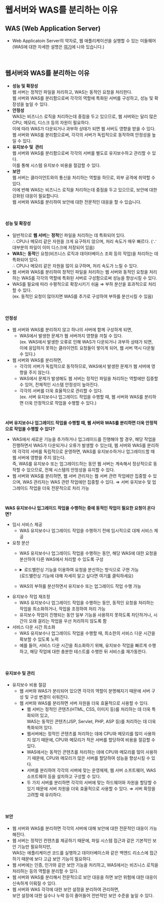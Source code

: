 # 웹서버와 WAS를 분리하는 이유

## **WAS (Web Application Server)**

-   Web Applicatoin Server의 약자로, 웹 애플리케이션을 실행할 수 있는 미들웨어  
    (WAS에 대한 자세한 설명은 [여기](./14_WAS.md)에 나와 있습니다.)

<br>

## **웹서버와 WAS를 분리하는 이유**

-   **성능 및 확장성**  
    웹 서버는 정적인 파일을 처리하고, WAS는 동적인 요청을 처리한다.  
    웹 서버와 WAS를 분리함으로써 각각의 역할에 특화된 서버를 구성하고, 성능 및 확장성을 높일 수 있다.
-   **안정성**  
    WAS는 비즈니스 로직을 처리하는데 중점을 두고 있으므로, 웹 서버와는 달리 많은 CPU, 메모리, 디스크 등의 자원이 필요하다.  
    이에 따라 WAS가 다운되거나 과부하 상태가 되면 웹 서버도 영향을 받을 수 있다.  
    웹 서버와 WAS를 분리함으로써, 각각의 서버가 독립적으로 동작하여 안정성을 높일 수 있다.
-   **유지보수 및  관리**  
    웹 서버와 WAS를 분리함으로써 각각의 서버를 별도로 유지보수하고 관리할 수 있다.  
    이를 통해 시스템 유지보수 비용을 절감할 수 있다.
-   **보안**  
    웹 서버는 클라이언트와의 통신을 처리하는 역할을 하므로, 외부 공격에 취약할 수 있다.  
    이에 반해 WAS는 비즈니스 로직을 처리하는데 중점을 두고 있으므로, 보안에 대한 강화된 대응이 필요합니다.  
    웹 서버와 WAS를 분리하여 보안에 대한 전문적인 대응을 할 수 있습니다.

<br>

#### **성능 및 확장성**

-   일반적으로 **웹 서버**는 **정적**인 파일을 처리하는 데 특화되어 있다.  
    ∴ CPU나 메모리 같은 자원을 크게 요구하지 않으며, 처리 속도가 매우 빠르다. (∵ 대부분의 파일이 이미 디스크에 저장되어 있음)
-   **WAS**는 **동적**인 요청(비즈니스 로직과 데이터베이스 조회 등의 작업)을 처리하는 데 특화되어 있다.  
    ∴ CPU나 메모리 같은 자원을 많이 요구하며, 처리 속도가 느릴 수 있다.
-   웹 서버와 WAS를 분리하여 정적인 파일을 처리하는 웹 서버와 동적인 요청을 처리하는 WAS를 각각의 역할에 특화된 서버로 구성함으로써 성능을 향상시킬 수 있다.
-   WAS를 필요에 따라 수평적으로 확장시키기 쉬움 ⇒ 부하 분산을 효과적으로 처리할 수 있다.  
    (ex. 동적인 요청이 많아지면 WAS를 추가로 구성하여 부하를 분산시킬 수 있음)

<br>

#### **안정성**

-   웹 서버와 WAS를 분리하지 않고 하나의 서버에 함께 구성하게 되면,
    -   WAS에서 발생한 문제가 웹 서버까지 영향을 끼칠 수 있다.  
        (ex. WAS에서 발생한 오류로 인해 WAS가 다운되거나 과부하 상태가 되면,  
        이에 응답하지 못하는 클라이언트 요청들이 쌓이게 되어, 웹 서버 역시 다운될 수 있다.)
-   웹 서버와 WAS를 분리하면,
    -   각각의 서버가 독립적으로 동작하므로, WAS에서 발생한 문제가 웹 서버에 영향을 주지 않는다.
    -   WAS에서 문제가 발생해도 웹 서버는 정적인 파일을 처리하는 역할에만 집중할 수 있어, 전체적인 시스템 안정성이 높아진다.
    -   각각의 서버를 더욱 효율적으로 관리할 수 있다.  
        (ex. 서버 유지보수나 업그레이드 작업을 수행할 때, 웹 서버와 WAS를 분리하면 더욱 안정적으로 작업을 수행할 수 있다.) 

<br>

**서버 유지보수나 업그레이드 작업을 수행할 때, 웹 서버와 WAS를 분리하면 더욱 안정적으로 작업을 수행할 수 있다?**

-   WAS에서 새로운 기능을 추가하거나 업그레이드를 진행해야 할 경우, 해당 작업을 진행하면서 WAS가 다운되거나 오류가 발생할 수 있는데, 웹 서버와 WAS를 분리하여 각각의 서버를 독립적으로 운영하면, WAS를 유지보수하거나 업그레이드할 때 웹 서버에 영향을 주지 않는다.  
    즉, WAS를 유지보수 또는 업그레이드하는 동안 웹 서버는 계속해서 정상적으로 동작할 수 있으므로, 전체 시스템의 안정성을 유지할 수 있다.
-   웹 서버와 WAS를 분리하면, 웹 서버 관리자는 웹 서버 관련 작업에만 집중할 수 있으며, WAS 관리자는 WAS 관련 작업에만 집중할 수 있다. ⇒ 서버 유지보수 및 업그레이드 작업을 더욱 전문적으로 처리 가능

<br>

**WAS 유지보수나 업그레이드 작업을 수행하는 중에 동적인 작업이 필요한 요청이 온다면?**

-   임시 서비스 제공
    -   WAS 유지보수나 업그레이드 작업을 수행하기 전에 임시적으로 대체 서비스 제공
-   요청 분산
    -   WAS 유지보수나 업그레이드 작업을 수행하는 동안, 해당 WAS에 대한 요청을 분산하여 다른 WAS에서 처리할 수 있도록 구성
    -   <details>
        <summary>로드밸런싱 기능을 이용하여 요청을 분산하는 방식으로 구현 가능 <br> (로드밸런싱 기능에 대해 자세히 알고 싶다면 여기를 클릭하세요)</summary>
        
        <br>

        ### **로드밸런싱** 기능  
        여러 대의 서버에 대한 요청을 분배하여 부하를 분산하는 기술  
        서버의 부하를 분산하고, 서버의 가용성과 확장성을 높일 수 있다.  
        
        로드밸런서는 일반적으로 네트워크 기반 또는 애플리케이션 기반으로 구현된다.  
        \- **네트워크 기반 로드밸런서**는 **L4(Transport Layer)** 기반으로 동작하며,  
           IP 주소와 포트 정보를 이용해 요청을 분배한다.  
        \- **애플리케이션 기반 로드밸런서**는 **L7(Application Layer)** 기반으로 동작하며,  
           HTTP 헤더와 URI 정보, 쿠키 등을 이용하여 요청을 분배한다.  
           더욱 세부적인 요청 분배가 가능하며, 이를 이용하여 세부적인 부하 분산과 서비스 품질(QoS) 제어가 가능하다.  

        ### **장점**  
        \- 부하 분산 로드밸런서는 여러 대의 서버에 대한 요청을 분배하여, 각 서버의 부하를 분산한다.  
           ⇒ 각 서버에 대한 부하를 분산하면서, 서버의 가용성과 확장성을 높일 수 있다.  
        \- 고가용성 로드밸런서는 여러 대의 서버에 대한 요청을 분배하며, 이를 통해 서버의 가용성을 높일 수 있다.  
           예를 들어, 로드밸런서가 요청을 처리할 수 없을 경우, 다른 서버에 대한 요청을 분배하여 서비스를 유지할 수 있다.  
        \- 확장성 로드밸런서는 서버의 가용성을 높일 수 있으므로, 서버의 확장성도 높일 수 있다.  
           예를 들어, 로드밸런서를 이용하여 여러 대의 서버를 관리하면,  
           서버의 가용성을 높이면서, 새로운 서버를 추가하거나 기존 서버를 제거하는 등의 작업을 수행할 수 있다.  
        \- 보안성 로드밸런서는 보안 기능을 제공할 수 있다.  
           예를 들어, SSL 인증서를 이용하여 HTTPS 요청을 처리하거나,  
           웹 방화벽 기능을 제공하여 악성 요청을 차단할 수 있다.  
          
        ### L4(Transport Layer)  
        \- OSI 7 Layer 모델에서 Transport Layer를 나타낸다. (전송 계층)  
        \- TCP와 UDP 프로토콜 등을 이용하여 데이터의 전송을 관리한다.  
        \- 데이터를 나누어 전송하고, 재조립하여 상위 계층으로 전달한다.  
          
        ### L7(Application Layer)  
        \- OSI 7 Layer 모델에서 Application Layer를 나타낸다. (응용 계층)  
        \- 애플리케이션에서 사용되는 프로토콜들(HTTP, SMTP, FTP 등)을 이용하여 데이터를 전송하고 이를 관리한다.  
        \- 데이터의 유효성 검사, 인증 등의 기능을 수행한다.
        </details>
    -   WAS의 부하를 분산하면서 유지보수 또는 업그레이드 작업 수행 가능
-   유지보수 작업 재조정  
    -   WAS 유지보수나 업그레이드 작업을 수행하는 동안, 동적인 요청을 처리하는 작업을 최소화하거나, 작업을 조정하여 처리 가능
    -   유지보수 작업이 진행되는 동안 일부 기능을 사용하지 못하도록 차단하거나, 시간이 오래 걸리는 작업을 우선 처리하지 않도록 함
-   서비스 다운 시간 최소화
    -   WAS 유지보수나 업그레이드 작업을 수행할 때, 최소한의 서비스 다운 시간을 확보할 수 있도록 노력
    -   예를 들어, 서비스 다운 시간을 최소화하기 위해, 유지보수 작업을 빠르게 수행하고, 해당 작업에 대한 충분한 테스트를 수행한 뒤 서비스를 재가동한다.

<br>

#### **유지보수 및 관리**

-   유지보수 비용 절감
    -   웹 서버와 WAS가 분리되어 있으면 각각의 역할이 분명해지기 때문에 서버 구성 및 구성 변경이 쉬워진다.
    -   웹 서버와 WAS를 분리하면 서버 자원을 더욱 효율적으로 사용할 수 있다.  
        -   웹 서버는 정적인 콘텐츠(HTML, CSS, 이미지 등)를 처리하는 데 더욱 특화되어 있고,  
            WAS는 동적인 콘텐츠(JSP, Servlet, PHP, ASP 등)를 처리하는 데 더욱 특화되어 있다.
        -   웹서버에는 정적인 콘텐츠를 처리하는 데에 CPU와 메모리를 많이 사용하지 않기 때문에, CPU와 메모리가 적은 서버를 할당하여 비용을 절감할 수 있다.
        -   WAS에서는 동적인 콘텐츠를 처리하는 데에 CPU와 메모리를 많이 사용하기 때문에, CPU와 메모리가 많은 서버를 할당하여 성능을 향상시킬 수 있다.
        -   서버를 분리하여 각각의 서버에 맞는 운영체제, 웹 서버 소프트웨어, WAS 소프트웨어 등을 설치하고 구성할 수 있다.
        -   두 가지 서버를 분리하면 각각의 서버에 맞는 하드웨어와 자원을 할당할 수 있기 때문에 서버 자원을 더욱 효율적으로 사용할 수 있다. ⇒ 서버 확장을 고려할 때 유리하다.

<br>

#### **보안**

-   웹 서버와 WAS를 분리하면 각각의 서버에 대해 보안에 대한 전문적인 대응이 가능해진다.
-   웹 서버는 정적인 컨텐츠를 제공하기 때문에, 파일 시스템 접근과 같은 기본적인 보안 기능만 필요하지만,  
    WAS는 애플리케이션 코드를 실행하고 데이터베이스와 같은 백엔드 리소스에 접근하기 때문에 보다 고급 보안 기능이 필요하다.
-   웹 서버에는 인증, 인가와 같은 보안 기능을 처리하고, WAS에서는 비즈니스 로직을 처리하는 등의 역할을 분리할 수 있다.
-   웹 서버와 WAS를 분리해서 전문적으로 보안 대응을 하면 보안 위험에 대한 대응이 신속하게 이뤄질 수 있다.
-   웹 서버와 WAS 각각에 대한 보안 설정을 분리하여 관리하면,  
    보안 설정에 대한 실수나 누락 등이 줄어들어 전반적인 보안 수준을 높일 수 있다.
